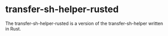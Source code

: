 # transfer-sh-helper-rusted

The transfer-sh-helper-rusted is a version of the transfer-sh-helper written in Rust.